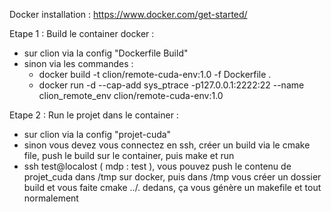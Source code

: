 Docker installation : https://www.docker.com/get-started/ 

Etape 1 : Build le container docker : 
 - sur clion via la config "Dockerfile Build"
 - sinon via les commandes : 
   - docker build -t clion/remote-cuda-env:1.0 -f Dockerfile .
   - docker run -d --cap-add sys_ptrace -p127.0.0.1:2222:22 --name clion_remote_env clion/remote-cuda-env:1.0

Etape 2 : Run le projet dans le container :
- sur clion via la config "projet-cuda"
- sinon vous devez vous connectez en ssh, créer un build via le cmake file, push le build sur le container, puis make et run 
- ssh test@localost ( mdp : test ), vous pouvez push le contenu de projet_cuda dans /tmp sur docker, puis dans /tmp vous créer un dossier build et vous faite cmake ../. dedans, ça vous génère un makefile et tout normalement